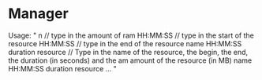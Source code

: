 # Manager
Usage:
"
n // type in the amount of ram
HH:MM:SS // type in the start of the resource
HH:MM:SS // type in the end of the resource
name HH:MM:SS duration resource // Type in the name of the resource, the begin, the end, the duration (in seconds) and the am amount of the resource (in MB)
name HH:MM:SS duration resource
...
"
